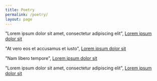 ```yaml
---
title: Poetry
permalink: /poetry/
layout: page
---
```

"Lorem ipsum dolor sit amet, consectetur adipiscing elit", [Lorem ipsum dolor sit](google.com)

"At vero eos et accusamus et iusto", [Lorem ipsum dolor sit](google.com)

"Nam libero tempore", [Lorem ipsum dolor sit](google.com)

"Lorem ipsum dolor sit amet, consectetur adipiscing elit", [Lorem ipsum dolor sit](google.com)